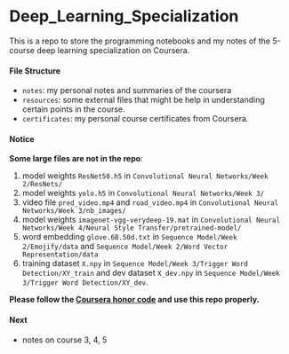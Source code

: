 # Deep_Learning_Specialization
This is a repo to store the programming notebooks and my notes of the 5-course deep learning specialization on Coursera.

#### File Structure

* `notes`: my personal notes and summaries of the coursera
* `resources`: some external files that might be help in understanding certain points in the course.
* `certificates`: my personal course certificates from Coursera.

#### Notice

**Some large files are not in the repo**:

1. model weights `ResNet50.h5` in `Convolutional Neural Networks/Week 2/ResNets/`
2. model weights `yolo.h5` in `Convolutional Neural Networks/Week 3/`
3. video file `pred_video.mp4` and `road_video.mp4` in `Convolutional Neural Networks/Week 3/nb_images/`
4. model weights `imagenet-vgg-verydeep-19.mat` in `Convolutional Neural Networks/Week 4/Neural Style Transfer/pretrained-model/`
5. word embedding `glove.6B.50d.txt` in `Sequence Model/Week 2/Emojify/data` and `Sequence Model/Week 2/Word Vector Representation/data`
6. training dataset `X.npy` in `Sequence Model/Week 3/Trigger Word Detection/XY_train` and dev dataset `X_dev.npy` in `Sequence Model/Week 3/Trigger Word Detection/XY_dev`.

**Please follow the [Coursera honor code](https://learner.coursera.help/hc/en-us/articles/209818863-Coursera-Honor-Code) and use this repo properly.** 

#### Next

- notes on course 3, 4, 5

